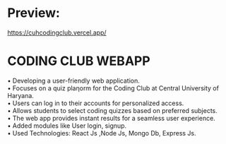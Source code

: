 # Preview:
https://cuhcodingclub.vercel.app/


#  CODING CLUB WEBAPP <br/>
• Developing a user-friendly web application.<br/>
• Focuses on a quiz plaƞorm for the Coding Club at Central University of Haryana.</br>
• Users can log in to their accounts for personalized access.<br>
• Allows students to select coding quizzes based on preferred subjects.<br/>
• The web app provides instant results for a seamless user experience.<br/>
• Added modules like User login, signup. <br/>
• Used Technologies: React Js ,Node Js, Mongo Db, Express Js. <br/>






